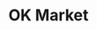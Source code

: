 ---
title: "OK Market"
url: /providencia/ok-market-avenida-pedro-de-valdivia/
shop: Lebensmittel
---